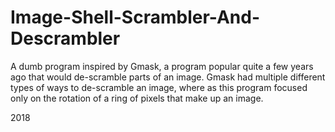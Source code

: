 # Image-Shell-Scrambler-And-Descrambler
A dumb program inspired by Gmask, a program popular quite a few years ago that would de-scramble parts of an image. Gmask had multiple different types of ways to de-scramble an image, where as this program focused only on the rotation of a ring of pixels that make up an image.

2018
